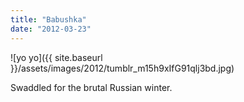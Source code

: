 ```yaml
---
title: "Babushka"
date: "2012-03-23"
---
```


![yo yo]({{ site.baseurl }}/assets/images/2012/tumblr_m15h9xIfG91qlj3bd.jpg)

Swaddled for the brutal Russian winter.
